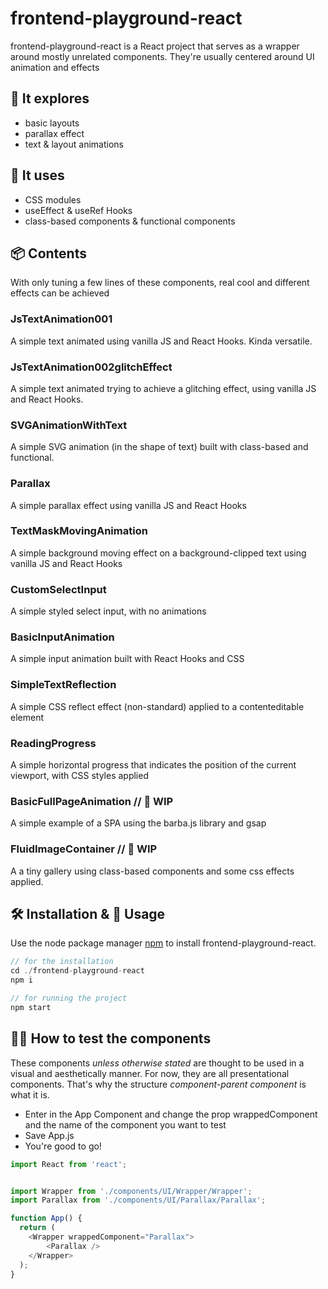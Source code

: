 # frontend-playground-react

frontend-playground-react is a React project that serves as a wrapper around mostly unrelated components. They're usually centered around UI animation and effects



## 🔎 It explores
- basic layouts
- parallax effect
- text & layout animations



## 🧾 It uses
- CSS modules
- useEffect & useRef Hooks
- class-based components & functional components



## 📦 Contents

With only tuning a few lines of these components, real cool and different effects can be achieved

### JsTextAnimation001
A simple text animated using vanilla JS and React Hooks. Kinda versatile.

### JsTextAnimation002glitchEffect
A simple text animated trying to achieve a glitching effect, using vanilla JS and React Hooks.

### SVGAnimationWithText
A simple SVG animation (in the shape of text) built with class-based and functional.

### Parallax
A simple parallax effect using vanilla JS and React Hooks

### TextMaskMovingAnimation
A simple background moving effect on a background-clipped text using vanilla JS and React Hooks

### CustomSelectInput
A simple styled select input, with no animations

### BasicInputAnimation
A simple input animation built with React Hooks and CSS

### SimpleTextReflection
A simple CSS reflect effect (non-standard) applied to a contenteditable element

### ReadingProgress
A simple horizontal progress that indicates the position of the current viewport, with CSS styles applied

### BasicFullPageAnimation // 🚧 WIP
A simple example of a SPA using the barba.js library and gsap

### FluidImageContainer // 🚧 WIP
A a tiny gallery using class-based components and some css effects applied.


## 🛠 Installation & 🚀 Usage

Use the node package manager [npm](https://npmjs.com/) to install frontend-playground-react.

```javascript
// for the installation
cd ./frontend-playground-react
npm i

// for running the project
npm start
```



## 🙋‍♂️ How to test the components
These components *unless otherwise stated* are thought to be used in a visual and aesthetically manner. For now, they are all presentational components. That's why the structure *component-parent component* is what it is.

- Enter in the App Component and change the prop wrappedComponent and the name of the component you want to test
- Save App.js
- You're good to go!

```javascript
import React from 'react';


import Wrapper from './components/UI/Wrapper/Wrapper';
import Parallax from './components/UI/Parallax/Parallax';

function App() {
  return (
    <Wrapper wrappedComponent="Parallax">
        <Parallax />
    </Wrapper>
  );
}
```
